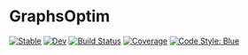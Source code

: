 # GraphsOptim

[![Stable](https://img.shields.io/badge/docs-stable-blue.svg)](https://gdalle.github.io/GraphsOptim.jl/stable)
[![Dev](https://img.shields.io/badge/docs-dev-blue.svg)](https://gdalle.github.io/GraphsOptim.jl/dev)
[![Build Status](https://github.com/gdalle/GraphsOptim.jl/actions/workflows/CI.yml/badge.svg?branch=main)](https://github.com/gdalle/GraphsOptim.jl/actions/workflows/CI.yml?query=branch%3Amain)
[![Coverage](https://codecov.io/gh/gdalle/GraphsOptim.jl/branch/main/graph/badge.svg)](https://codecov.io/gh/gdalle/GraphsOptim.jl)
[![Code Style: Blue](https://img.shields.io/badge/code%20style-blue-4495d1.svg)](https://github.com/invenia/BlueStyle)
